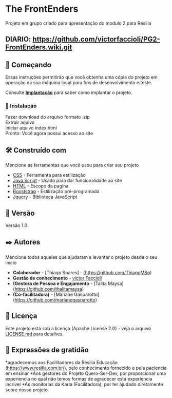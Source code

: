 # The FrontEnders

Projeto em grupo criado para apresentação do modulo 2 para Resilia

## DIARIO: https://github.com/victorfaccioli/PG2-FrontEnders.wiki.git


## 🚀 Começando

Essas instruções permitirão que você obtenha uma cópia do projeto em operação na sua máquina local para fins de desenvolvimento e teste.

Consulte **[Implantação](#-implanta%C3%A7%C3%A3o)** para saber como implantar o projeto.

### 🔧 Instalação

Fazer download do arquivo formato .zip <br>
Extrair aquivo <br>
Iniciar aquivo index.html<br>
Pronto: Você agora possui acesso ao site

## 🛠️ Construído com

Mencione as ferramentas que você usou para criar seu projeto

- [CSS](https://www.w3.org/Style/CSS/Overview.en.html) - Ferramenta para estilização
- [Java Script](https://nodejs.org/en/) - Usado para dar funcionalidade ao site
- [HTML](https://html.com/) - Escopo da pagina
- [Booststrap](https://getbootstrap.com/) - Estilização pré-programada
- [Jquery](https://jquery.com/) - Biblioteca JavaScript

## 📌 Versão

Versão 1.0

## ✒️ Autores

Mencione todos aqueles que ajudaram a levantar o projeto desde o seu início

* **Colaborador** - [Thiago Soares] - [https://github.com/ThiagoMSo)
* **Gestão de conhecimento** - [victor Faccioli](https://github.com/victorfaccioli)
* **(Gestora de Pessoa e Engajamento** - [Talita Maysa] (https://github.com/thalitamaysa)
* **(Co-facilitadora)** - [Mariane Gasparotto] (https://github.com/marianegasparotto)

## 📄 Licença

Este projeto está sob a licença (Apache License 2.0) - veja o arquivo [LICENSE.md](https://github.com/victorfaccioli/PG2-FrontEnders/blob/main/LICENSE) para detalhes.

## 🎁 Expressões de gratidão

*agradecemos aos Facilitadores da Resilia Educação (https://www.resilia.com.br/), pelo conhecimento fornecido e pela paciencia em ensinar
*Aos gestores do Projeto Quero-Ser-Dev, por proporcionar uma experiencia no qual não temos formas de agradecer está experiencia incrivel
*As monitorias da Karla (Facilitadora), por ter ajudado diretamente sobre nosso projeto
